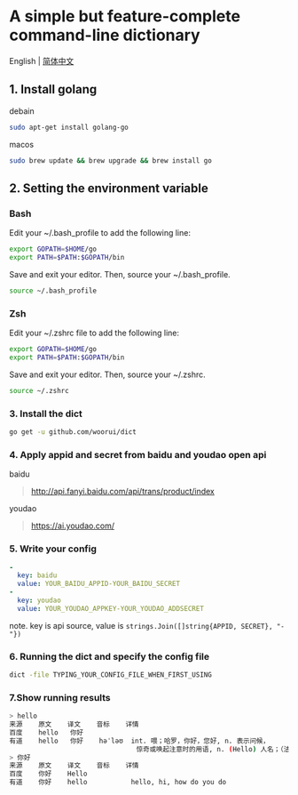 # A simple but feature-complete command-line dictionary

English | [简体中文](./README-zh_CN.md)

## 1. Install golang

debain

``` bash
sudo apt-get install golang-go
```

macos

``` bash
sudo brew update && brew upgrade && brew install go
```

## 2. Setting the environment variable

### Bash

Edit your ~/.bash_profile to add the following line:

``` bash
export GOPATH=$HOME/go
export PATH=$PATH:$GOPATH/bin
```

Save and exit your editor. Then, source your ~/.bash_profile.

``` bash
source ~/.bash_profile
```

### Zsh

Edit your ~/.zshrc file to add the following line:

``` bash
export GOPATH=$HOME/go
export PATH=$PATH:$GOPATH/bin
```

Save and exit your editor. Then, source your ~/.zshrc.

``` bash
source ~/.zshrc
```

### 3. Install the dict

``` bash
go get -u github.com/woorui/dict
```

### 4. Apply appid and secret from baidu and youdao open api

baidu

> <http://api.fanyi.baidu.com/api/trans/product/index>

youdao

> <https://ai.youdao.com/>

### 5. Write your config

``` yaml
-
  key: baidu
  value: YOUR_BAIDU_APPID-YOUR_BAIDU_SECRET
-
  key: youdao
  value: YOUR_YOUDAO_APPKEY-YOUR_YOUDAO_ADDSECRET
```

note. key is api source, value is `strings.Join([]string{APPID, SECRET}, "-"})`

### 6. Running the dict and specify the config file

``` bash
dict -file TYPING_YOUR_CONFIG_FILE_WHEN_FIRST_USING
```

### 7.Show running results

``` bash
> hello
来源    原文    译文    音标    详情
百度    hello   你好
有道    hello   你好    həˈləʊ  int. 喂；哈罗，你好，您好, n. 表示问候，
                                惊奇或唤起注意时的用语, n. (Hello) 人名；（法）埃洛
> 你好
来源    原文    译文    音标    详情
百度    你好    Hello
有道    你好    hello           hello, hi, how do you do

```
